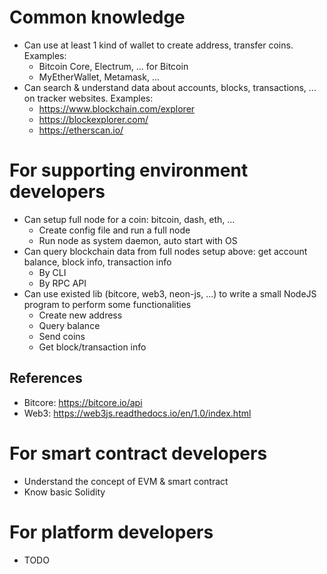 # Common knowledge
- Can use at least 1 kind of wallet to create address, transfer coins. Examples:
  - Bitcoin Core, Electrum, ... for Bitcoin
  - MyEtherWallet, Metamask, ...
- Can search & understand data about accounts, blocks, transactions, ... on tracker websites. Examples:
  - https://www.blockchain.com/explorer
  - https://blockexplorer.com/
  - https://etherscan.io/

# For supporting environment developers
- Can setup full node for a coin: bitcoin, dash, eth, ...
  - Create config file and run a full node
  - Run node as system daemon, auto start with OS
- Can query blockchain data from full nodes setup above: get account balance, block info, transaction info
  - By CLI 
  - By RPC API 
- Can use existed lib (bitcore, web3, neon-js, ...) to write a small NodeJS program to perform some functionalities
  - Create new address
  - Query balance
  - Send coins
  - Get block/transaction info 

## References
  - Bitcore: https://bitcore.io/api
  - Web3: https://web3js.readthedocs.io/en/1.0/index.html
  
# For smart contract developers
- Understand the concept of EVM & smart contract
- Know basic Solidity
  
# For platform developers
  - TODO
